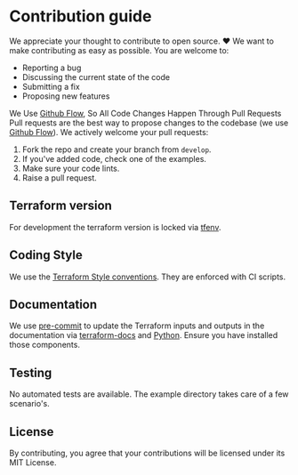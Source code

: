 # Contribution guide

We appreciate your thought to contribute to open source. :heart: We want to make contributing as easy as possible. You are welcome to:

- Reporting a bug
- Discussing the current state of the code
- Submitting a fix
- Proposing new features

We Use [Github Flow](https://guides.github.com/introduction/flow/index.html), So All Code Changes Happen Through Pull Requests
Pull requests are the best way to propose changes to the codebase (we use [Github Flow](https://guides.github.com/introduction/flow/index.html)). We actively welcome your pull requests:

1. Fork the repo and create your branch from `develop`.
2. If you've added code, check one of the examples.
3. Make sure your code lints.
4. Raise a pull request.

## Terraform version

For development the terraform version is locked via [tfenv](https://github.com/tfutils/tfenv).

## Coding Style

We use the [Terraform Style conventions](https://www.terraform.io/docs/configuration/style.html). They are enforced with CI scripts.

## Documentation

We use [pre-commit](https://pre-commit.com/) to update the Terraform inputs and outputs in the documentation via [terraform-docs](https://github.com/terraform-docs/terraform-docs) and [Python](https://www.python.org/). Ensure you have installed those components.

## Testing

No automated tests are available. The example directory takes care of a few scenario's.

## License

By contributing, you agree that your contributions will be licensed under its MIT License.
